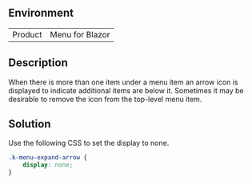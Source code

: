
## Environment
<table>
<tbody>
<tr>
<td>Product</td>
<td>Menu for Blazor</td>
</tr>
</tbody>
</table>

## Description

When there is more than one item under a menu item an arrow icon is displayed to indicate additional items are below it. Sometimes it may be desirable to remove the icon from the top-level menu item.

## Solution

Use the following CSS to set the display to none.

```` CSS
.k-menu-expand-arrow {
	display: none;
}
````
